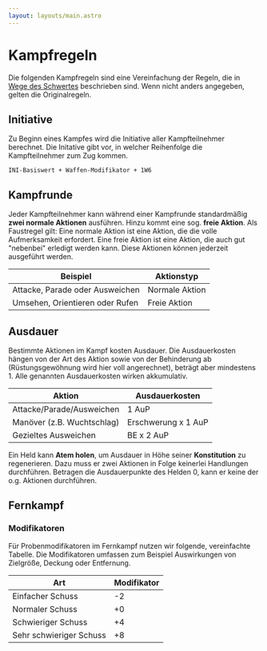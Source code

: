 ```yaml
---
layout: layouts/main.astro
---
```


# Kampfregeln

Die folgenden Kampfregeln sind eine Vereinfachung der Regeln, die in [Wege des Schwertes](https://pnp.spuxx.dev)
beschrieben sind. Wenn nicht anders angegeben, gelten die Originalregeln.

## Initiative

Zu Beginn eines Kampfes wird die Initiative aller Kampfteilnehmer berechnet.
Die Initative gibt vor, in welcher Reihenfolge die Kampfteilnehmer zum Zug kommen.

<span class="ra ra-perspective-dice-one"></span> `INI-Basiswert + Waffen-Modifikator + 1W6`

## Kampfrunde

Jeder Kampfteilnehmer kann während einer Kampfrunde standardmäßig **zwei normale Aktionen** ausführen.
Hinzu kommt eine sog. **freie Aktion**. Als Faustregel gilt: Eine normale Aktion ist eine Aktion,
die die volle Aufmerksamkeit erfordert. Eine freie Aktion ist eine Aktion, die auch gut "nebenbei"
erledigt werden kann. Diese Aktionen können jederzeit ausgeführt werden.

| Beispiel                        | Aktionstyp     |
| ------------------------------- | -------------- |
| Attacke, Parade oder Ausweichen | Normale Aktion |
| Umsehen, Orientieren oder Rufen | Freie Aktion   |

## Ausdauer

Bestimmte Aktionen im Kampf kosten Ausdauer. Die Ausdauerkosten hängen von der Art des Aktion
sowie von der Behinderung ab (Rüstungsgewöhnung wird hier voll angerechnet), beträgt aber mindestens 1.
Alle genannten Ausdauerkosten wirken akkumulativ.

| Aktion                     | Ausdauerkosten      |
| -------------------------- | ------------------- |
| Attacke/Parade/Ausweichen  | 1 AuP               |
| Manöver (z.B. Wuchtschlag) | Erschwerung x 1 AuP |
| Gezieltes Ausweichen       | BE x 2 AuP          |

Ein Held kann **Atem holen**, um Ausdauer in Höhe seiner **Konstitution** zu regenerieren.
Dazu muss er zwei Aktionen in Folge keinerlei Handlungen durchführen. Betragen die Ausdauerpunkte
des Helden 0, kann er keine der o.g. Aktionen durchführen.

## Fernkampf

### Modifikatoren

Für Probenmodifikatoren im Fernkampf nutzen wir folgende, vereinfachte Tabelle. Die Modifikatoren
umfassen zum Beispiel Auswirkungen von Zielgröße, Deckung oder Entfernung.

| Art                     | Modifikator |
| ----------------------- | ----------- |
| Einfacher Schuss        | -2          |
| Normaler Schuss         | +0          |
| Schwieriger Schuss      | +4          |
| Sehr schwieriger Schuss | +8          |
